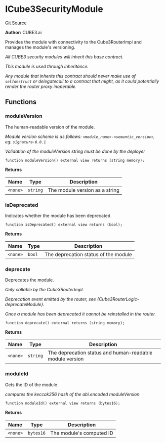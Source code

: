 # ICube3SecurityModule

[Git Source](https://github.com/cube-web3/protocol-core-solidity/blob/07ba602bddefe3eb8d740b07000837f7ec2fa9f5/src/interfaces/ICube3SecurityModule.sol)

**Author:**
CUBE3.ai

Provides the module with connectivity to the Cube3RouterImpl and manages the module's versioning.

_All CUBE3 security modules will inherit this base contract._

_This module is used through inheritance._

_Any module that inherits this contract should never make use of `selfdestruct` or
delegatecall to a contract that might, as it could potentially render the router proxy
inoperable._

## Functions

### moduleVersion

The human-readable version of the module.

_Module version scheme is as follows: `<module_name>-<semantic_version>`, eg. `signature-0.0.1`_

_Validation of the moduleVersion string must be done by the deployer_

```solidity
function moduleVersion() external view returns (string memory);
```

**Returns**

| Name     | Type     | Description                    |
| -------- | -------- | ------------------------------ |
| `<none>` | `string` | The module version as a string |

### isDeprecated

Indicates whether the module has been deprecated.

```solidity
function isDeprecated() external view returns (bool);
```

**Returns**

| Name     | Type   | Description                          |
| -------- | ------ | ------------------------------------ |
| `<none>` | `bool` | The deprecation status of the module |

### deprecate

Deprecates the module.

_Only callable by the Cube3RouterImpl._

_Deprecation event emitted by the router, see {Cube3RouterLogic-deprecateModule}._

_Once a module has been deprecated it cannot be reinstalled in the router._

```solidity
function deprecate() external returns (string memory);
```

**Returns**

| Name     | Type     | Description                                              |
| -------- | -------- | -------------------------------------------------------- |
| `<none>` | `string` | The deprecation status and human-readable module version |

### moduleId

Gets the ID of the module

_computes the keccak256 hash of the abi.encoded moduleVersion_

```solidity
function moduleId() external view returns (bytes16);
```

**Returns**

| Name     | Type      | Description              |
| -------- | --------- | ------------------------ |
| `<none>` | `bytes16` | The module's computed ID |

